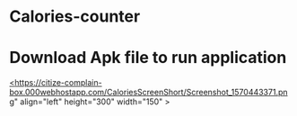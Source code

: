 # Calories-counter
# Download Apk file to run application

<a href="url"><https://citize-complain-box.000webhostapp.com/CaloriesScreenShort/Screenshot_1570443371.png" align="left" height="300" width="150" ></a>
